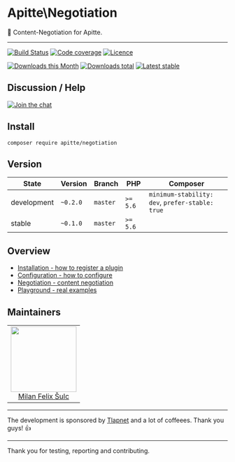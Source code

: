 # Apitte\Negotiation

:wrench: Content-Negotiation for Apitte.

-----

[![Build Status](https://img.shields.io/travis/apitte/negotiation.svg?style=flat-square)](https://travis-ci.org/apitte/negotiation)
[![Code coverage](https://img.shields.io/coveralls/apitte/negotiation.svg?style=flat-square)](https://coveralls.io/r/apitte/negotiation)
[![Licence](https://img.shields.io/packagist/l/apitte/negotiation.svg?style=flat-square)](https://packagist.org/packages/apitte/negotiation)

[![Downloads this Month](https://img.shields.io/packagist/dm/apitte/negotiation.svg?style=flat-square)](https://packagist.org/packages/apitte/negotiation)
[![Downloads total](https://img.shields.io/packagist/dt/apitte/negotiation.svg?style=flat-square)](https://packagist.org/packages/apitte/negotiation)
[![Latest stable](https://img.shields.io/packagist/v/apitte/negotiation.svg?style=flat-square)](https://packagist.org/packages/apitte/negotiation)

## Discussion / Help

[![Join the chat](https://img.shields.io/gitter/room/apitte/apitte.svg?style=flat-square)](http://bit.ly/apittegitter)

## Install

```
composer require apitte/negotiation
```

## Version

| State       | Version      | Branch   | PHP      | Composer                                        |
|-------------|--------------|----------|----------|-------------------------------------------------|
| development | `~0.2.0`     | `master` | `>= 5.6` | `minimum-stability: dev`, `prefer-stable: true` |
| stable      | `~0.1.0`     | `master` | `>= 5.6` |                                                 |

## Overview

- [Installation - how to register a plugin](https://github.com/apitte/negotiation/tree/master/.docs#plugin)
- [Configuration - how to configure](https://github.com/apitte/negotiation/tree/master/.docs#configuration)
- [Negotiation - content negotiation](https://github.com/apitte/negotiation/tree/master/.docs#negotiation)
- [Playground - real examples](https://github.com/apitte/negotiation/tree/master/.docs#playground)

## Maintainers

<table>
  <tbody>
    <tr>
      <td align="center">
        <a href="https://github.com/f3l1x">
            <img width="150" height="150" src="https://avatars2.githubusercontent.com/u/538058?v=3&s=150">
        </a>
        </br>
        <a href="https://github.com/f3l1x">Milan Felix Šulc</a>
      </td>
    </tr>
  <tbody>
</table>

-----

The development is sponsored by [Tlapnet](http://www.tlapnet.cz) and a lot of coffeees. Thank you guys! :+1:

-----

Thank you for testing, reporting and contributing.
